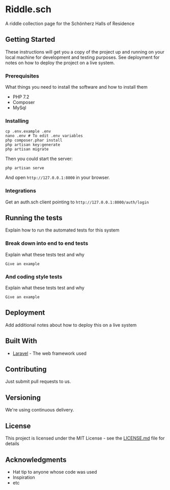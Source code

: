 # Riddle.sch

A riddle collection page for the Schönherz Halls of Residence

## Getting Started

These instructions will get you a copy of the project up and running on your local machine for development and testing purposes. See deployment for notes on how to deploy the project on a live system.

### Prerequisites

What things you need to install the software and how to install them

* PHP 7.2
* Composer
* MySql

### Installing

```
cp .env.example .env
nano .env # To edit .env variables
php composer.phar install
php artisan key:generate
php artisan migrate
```

Then you could start the server:

```
php artisan serve
```

And open `http://127.0.0.1:8000` in your browser.

### Integrations

Get an auth.sch client pointing to `http://127.0.0.1:8000/auth/login`

## Running the tests

Explain how to run the automated tests for this system

### Break down into end to end tests

Explain what these tests test and why

```
Give an example
```

### And coding style tests

Explain what these tests test and why

```
Give an example
```

## Deployment

Add additional notes about how to deploy this on a live system

## Built With

* [Laravel](https://laravel.com/) - The web framework used

## Contributing

Just submit pull requests to us.

## Versioning

We're using continuous delivery.

## License

This project is licensed under the MIT License - see the [LICENSE.md](LICENSE.md) file for details

## Acknowledgments

* Hat tip to anyone whose code was used
* Inspiration
* etc
